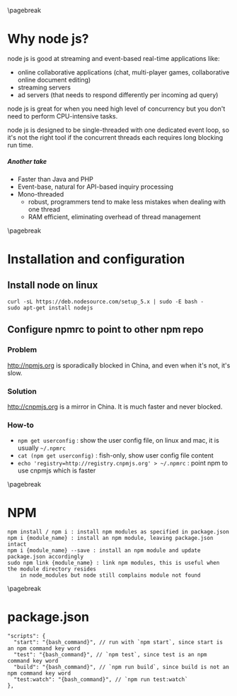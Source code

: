 <!-- node -->
\pagebreak

Why node js? <!-- {{{1 -->
============
node js is good at streaming and event-based real-time applications like:
- online collaborative applications (chat, multi-player games, collaborative online document
  editing)
- streaming servers
- ad servers (that needs to respond differently per incoming ad query)

node js is great for when you need high level of concurrency but you don't need to perform
CPU-intensive tasks.

node js is designed to be single-threaded with one dedicated event loop, so it's not the right tool
if the concurrent threads each requires long blocking run time.

##### Another take
- Faster than Java and PHP
- Event-base, natural for API-based inquiry processing
- Mono-threaded
    - robust, programmers tend to make less mistakes when dealing with one thread
    - RAM efficient, eliminating overhead of thread management

\pagebreak

Installation and configuration <!-- {{{1 -->
==============================
Install node on linux <!-- {{{2 -->
---------------------

    curl -sL https://deb.nodesource.com/setup_5.x | sudo -E bash -
    sudo apt-get install nodejs

Configure npmrc to point to other npm repo <!-- {{{2 -->
------------------------------------------
### Problem
<http://npmjs.org> is sporadically blocked in China, and even when it's not, it's slow.

### Solution
<http://cnpmjs.org> is a mirror in China. It is much faster and never blocked.

### How-to
- `npm get userconfig` : show the user config file, on linux and mac, it is usually `~/.npmrc`
- `cat (npm get userconfig)` : fish-only, show user config file content
- `echo 'registry=http://registry.cnpmjs.org' > ~/.npmrc` : point npm to use cnpmjs which is faster

\pagebreak

NPM <!-- {{{1 -->
===
    npm install / npm i : install npm modules as specified in package.json
    npm i {module_name} : install an npm module, leaving package.json intact
    npm i {module_name} --save : install an npm module and update package.json accordingly
    sudo npm link {module_name} : link npm modules, this is useful when the module directory resides
        in node_modules but node still complains module not found

\pagebreak

package.json <!-- {{{1 -->
============
    "scripts": {
      "start": "{bash_command}", // run with `npm start`, since start is an npm command key word
      "test": "{bash_command}", // `npm test`, since test is an npm command key word
      "build": "{bash_command}", // `npm run build`, since build is not an npm command key word
      "test:watch": "{bash_command}", // `npm run test:watch`
    },

